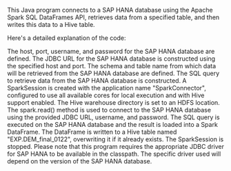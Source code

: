 This Java program connects to a SAP HANA database using the Apache Spark SQL DataFrames API, retrieves data from a specified table, and then writes this data to a Hive table.

Here's a detailed explanation of the code:

The host, port, username, and password for the SAP HANA database are defined.
The JDBC URL for the SAP HANA database is constructed using the specified host and port.
The schema and table name from which data will be retrieved from the SAP HANA database are defined.
The SQL query to retrieve data from the SAP HANA database is constructed.
A SparkSession is created with the application name "SparkConnector", configured to use all available cores for local execution and with Hive support enabled. The Hive warehouse directory is set to an HDFS location.
The spark.read() method is used to connect to the SAP HANA database using the provided JDBC URL, username, and password.
The SQL query is executed on the SAP HANA database and the result is loaded into a Spark DataFrame.
The DataFrame is written to a Hive table named "EXP.DEM_final_0122", overwriting it if it already exists.
The SparkSession is stopped.
Please note that this program requires the appropriate JDBC driver for SAP HANA to be available in the classpath. The specific driver used will depend on the version of the SAP HANA database.
